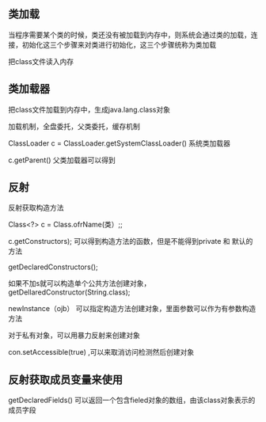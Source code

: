 ## 类加载
当程序需要某个类的时候，类还没有被加载到内存中，则系统会通过类的加载，连接，初始化这三个步骤来对类进行初始化，这三个步骤统称为类加载

把class文件读入内存

## 类加载器
把class文件加载到内存中，生成java.lang.class对象

加载机制，全盘委托，父类委托，缓存机制

ClassLoader c = ClassLoader.getSystemClassLoader() 系统类加载器

c.getParent() 父类加载器可以得到

## 反射
反射获取构造方法

Class<?> c = Class.ofrName(类）;;

c.getConstructors); 可以得到构造方法的函数，但是不能得到private 和 默认的方法

getDeclaredConstructors();

如果不加s就可以构造单个公共方法创建对象， getDellaredConstructor(String.class);

newInstance（ojb） 可以指定构造方法创建对象，里面参数可以作为有参数构造方法

对于私有对象，可以用暴力反射来创建对象

con.setAccessible(true) ,可以来取消访问检测然后创建对象

## 反射获取成员变量来使用

getDeclaredFields() 可以返回一个包含fieled对象的数组，由该class对象表示的成员字段


